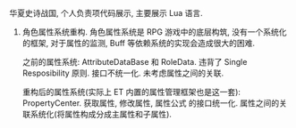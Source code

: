 华夏史诗战国, 个人负责项代码展示, 主要展示 Lua 语言. 

1. 角色属性系统重构. 角色属性系统是 RPG 游戏中的底层构筑, 没有一个系统化的框架, 对于属性的监测, Buff 等依赖系统的实现会造成很大的困难. 

   之前的属性系统: AttributeDataBase 和 RoleData. 违背了 Single Resposibility 原则. 接口不统一化. 未考虑属性之间的关联. 

   重构后的属性系统(实际上 ET 内置的属性管理框架也是这一套): PropertyCenter. 获取属性, 修改属性, 属性公式 的接口统一化. 属性之间的关联系统化(将属性构成分成主属性和子属性). 
